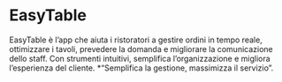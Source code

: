 # EasyTable
EasyTable è l’app che aiuta i ristoratori a gestire ordini in tempo reale, ottimizzare i tavoli, prevedere la domanda e migliorare la comunicazione dello staff. Con strumenti intuitivi, semplifica l’organizzazione e migliora l’esperienza del cliente. *“Semplifica la gestione, massimizza il servizio”.
